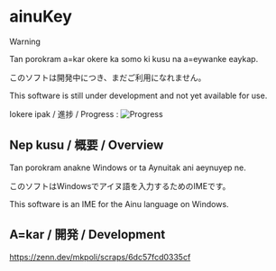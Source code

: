 # ainuKey

> [!WARNING]
> <span lang="ain">Tan porokram a=kar okere ka somo ki kusu na a=eywanke eaykap.</span>
>
> <span lang="ja">このソフトは開発中につき、まだご利用になれません。</span>
>
> This software is still under development and not yet available for use.

Iokere ipak / 進捗 / Progress : ![Progress](https://progress-bar.dev/5/?width=200)

## <span lang="ain">Nep kusu</span> / <span lang="ja">概要</span> / Overview 
<p lang="ain">
    Tan porokram anakne Windows or ta Aynuitak ani aeynuyep ne.
</p>

<p lang="ja">
    このソフトはWindowsでアイヌ語を入力するためのIMEです。
</p>

<p>
    This software is an IME for the Ainu language on Windows.
</p>


## A=kar / 開発 / Development

https://zenn.dev/mkpoli/scraps/6dc57fcd0335cf
